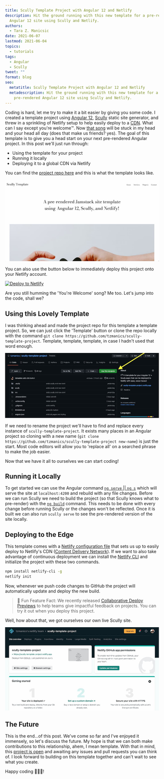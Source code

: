 ```yaml
---
title: Scully Template Project with Angular 12 and Netlify
description: Hit the ground running with this new template for a pre-rendered
  Angular 12 site using Scully and Netlify.
authors:
  - Tara Z. Manicsic
date: 2021-06-07
lastmod: 2021-06-04
topics:
  - tutorials
tags:
  - Angular
  - Scully
tweet: ""
format: blog
seo:
  metatitle: Scully Template Project with Angular 12 and Netlify
  metadescription: Hit the ground running with this new template for a
    pre-rendered Angular 12 site using Scully and Netlify.
---
```

Coding is hard, let me try to make it a bit easier by giving you some code. I created a template project using [Angular 12](https://blog.angular.io/angular-v12-is-now-available-32ed51fbfd49?gi=a642c140976c), [Scully](http://scully.io/) static site generator, and threw in a sprinkling of Netlify setup to help easily deploy to a [CDN](https://www.netlify.com/products/edge/). What can I say except you're welcome™️. Now [that song](https://www.youtube.com/watch?v=79DijItQXMM&ab_channel=DisneyMusicVEVO) will be stuck in my head and your head all day (does that make us friends? yes). The goal of this template is to give you a head start on your next pre-rendered Angular project. In this post we'll just run through:

* Using the template for your project
* Running it locally
* Deploying it to a global CDN via Netlify

You can find the [project repo here](https://github.com/tzmanics/scully-template-project) and this is what the template looks like.

![screenshot of the template live](/v3/img/blog/screen-shot-2021-06-04-at-12.41.10-am.jpg "tempalte screenshot")

You can also use the button below to immediately deploy this project onto your Netlify account.

[![Deploy to Netlify](https://www.netlify.com/img/deploy/button.svg)](https://app.netlify.com/start/deploy?repository=https://github.com/tzmanics/scully-template-project&utm_source=github&utm_medium=scully-template-tzm&utm_campaign=devex)

Are you still humming the 'You're Welcome' song? Me too. Let's jump into the code, shall we?

## Using this Lovely Template

I was thinking ahead and made the project repo for this template a template project. So, we can just click the 'Template' button or clone the repo locally with the command `git clone https://github.com/tzmanics/scully-template-project`. Template, template, template, in case I hadn't used that word enough.

![the template button on github](/v3/img/blog/screen-shot-2021-06-04-at-12.43.46-am.jpg "template button")

If we need to rename the project we'll have to find and replace every instance of `scully-template-project`. It exists many places in an Angular project so cloning with a new name (`git clone https://github.com/tzmanics/scully-template-project new-name`) is just the start. Most code editors will allow you to 'replace all' on a searched phrase to make the job easier.

Now that we have it all to ourselves we can start coding!

## Running it Locally

To get started we can use the Angular command [`ng serve` || `ng s`](https://angular.io/cli/serve) which will serve the site at `localhost:4200` and rebuild with any file changes. Before we can run Scully we need to build the project (so that Scully knows what to pre-render) with the [`ng build`](https://angular.io/cli/build) command. This needs to be done with every change before running Scully or the changes won't be reflected. Once it is built we can also run `scully serve` to see the pre-rendered version of the site locally.

## Deploying to the Edge

This template comes with a [Netlify configuration file](https://github.com/tzmanics/scully-template-project/blob/main/netlify.toml) that sets us up to easily deploy to Netlify's CDN ([Content Delivery Network](https://jamstack.org/glossary/cdn/)). If we want to also take advantage of continuous deployment we can install the [Netlify CLI](https://cli.netlify.com/) and initialize the project with these two commands.

```bash
npm install netlify-cli -g
netlify init
```

Now, whenever we push code changes to GitHub the project will automatically update and deploy the new build.

> 🧠 Fun Feature Fact: We recently released [Collaborative Deploy Previews](https://www.netlify.com/blog/2021/05/19/give-meaningful-feedback-with-collaborative-deploy-previews/) to help teams give impactful feedback on projects. You can try it out when you deploy this project.

Well, how about that, we got ourselves our own live Scully site.

![screenshot of the site's Netlify dahsboard](/v3/img/blog/screen-shot-2021-06-04-at-1.06.08-am.jpg "The site's Netlify dashboard")

## The Future

This is the end...of this post. We've come so far and I've enjoyed it immensely, so let's discuss the future. My hope is that we can both make contributions to this relationship, ahem, I mean template. With that in mind, this [project is open](https://github.com/tzmanics/scully-template-project) and awaiting any issues and pull requests you can think of. I look forward to building on this template together and can't wait to see what you create.

Happy coding 👩🏻‍💻!
